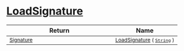 # [LoadSignature](./ImageLoader-100663886.md)



| Return | Name | 
| --- | --- | 
| <sub>[Signature](./../../Signature.md)</sub><img width=200/>| <sub>[LoadSignature](./ImageLoader-100663886.md) ( [`String`](https://docs.microsoft.com/en-us/dotnet/api/System.String) )</sub>| <br>


